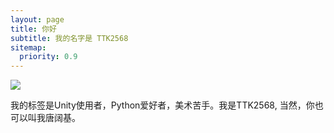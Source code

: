 ```yaml
---
layout: page
title: 你好
subtitle: 我的名字是 TTK2568
sitemap:
  priority: 0.9
---
```


<img src="{{ '/assets/img/pudhina.jpg' | prepend: site.baseurl }}" id="about-img">

<div id="describe-text">
	<p>我的标签是Unity使用者，Python爱好者，美术苦手。我是TTK2568, 当然，你也可以叫我唐阔基。</p>
</div>